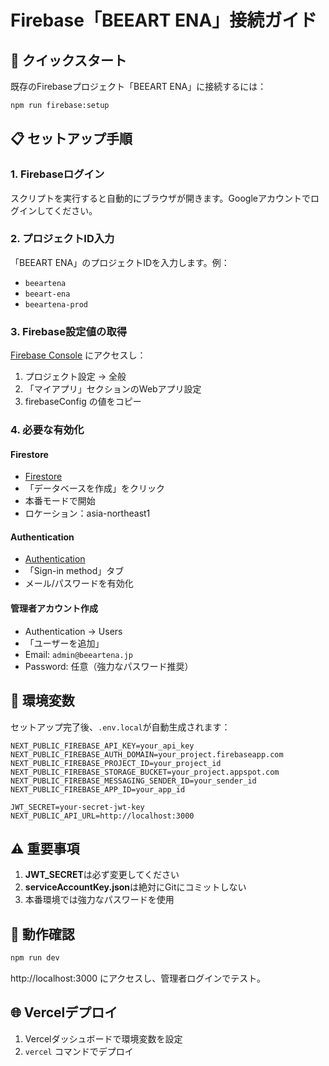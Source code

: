 # Firebase「BEEART ENA」接続ガイド

## 🚀 クイックスタート

既存のFirebaseプロジェクト「BEEART ENA」に接続するには：

```bash
npm run firebase:setup
```

## 📋 セットアップ手順

### 1. Firebaseログイン

スクリプトを実行すると自動的にブラウザが開きます。Googleアカウントでログインしてください。

### 2. プロジェクトID入力

「BEEART ENA」のプロジェクトIDを入力します。例：

- `beeartena`
- `beeart-ena`
- `beeartena-prod`

### 3. Firebase設定値の取得

[Firebase Console](https://console.firebase.google.com) にアクセスし：

1. プロジェクト設定 → 全般
2. 「マイアプリ」セクションのWebアプリ設定
3. firebaseConfig の値をコピー

### 4. 必要な有効化

#### Firestore

- [Firestore](https://console.firebase.google.com/project/YOUR_PROJECT_ID/firestore)
- 「データベースを作成」をクリック
- 本番モードで開始
- ロケーション：asia-northeast1

#### Authentication

- [Authentication](https://console.firebase.google.com/project/YOUR_PROJECT_ID/authentication)
- 「Sign-in method」タブ
- メール/パスワードを有効化

#### 管理者アカウント作成

- Authentication → Users
- 「ユーザーを追加」
- Email: `admin@beeartena.jp`
- Password: 任意（強力なパスワード推奨）

## 🔐 環境変数

セットアップ完了後、`.env.local`が自動生成されます：

```env
NEXT_PUBLIC_FIREBASE_API_KEY=your_api_key
NEXT_PUBLIC_FIREBASE_AUTH_DOMAIN=your_project.firebaseapp.com
NEXT_PUBLIC_FIREBASE_PROJECT_ID=your_project_id
NEXT_PUBLIC_FIREBASE_STORAGE_BUCKET=your_project.appspot.com
NEXT_PUBLIC_FIREBASE_MESSAGING_SENDER_ID=your_sender_id
NEXT_PUBLIC_FIREBASE_APP_ID=your_app_id

JWT_SECRET=your-secret-jwt-key
NEXT_PUBLIC_API_URL=http://localhost:3000
```

## ⚠️ 重要事項

1. **JWT_SECRET**は必ず変更してください
2. **serviceAccountKey.json**は絶対にGitにコミットしない
3. 本番環境では強力なパスワードを使用

## 🚀 動作確認

```bash
npm run dev
```

http://localhost:3000 にアクセスし、管理者ログインでテスト。

## 🌐 Vercelデプロイ

1. Vercelダッシュボードで環境変数を設定
2. `vercel` コマンドでデプロイ
